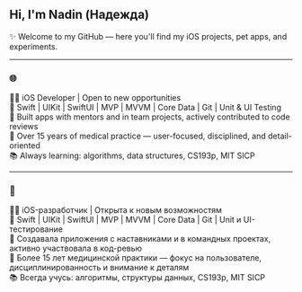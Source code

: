## Hi, I'm Nadin (Надежда) 
✨ Welcome to my GitHub — here you'll find my iOS projects, pet apps, and experiments.

---

### 🌐
👩‍💻 iOS Developer | Open to new opportunities  
📱 Swift | UIKit | SwiftUI | MVP | MVVM | Core Data | Git | Unit & UI Testing  
🎯 Built apps with mentors and in team projects, actively contributed to code reviews  
🧠 Over 15 years of medical practice — user-focused, disciplined, and detail-oriented  
📚 Always learning: algorithms, data structures, CS193p, MIT SICP  

---

### 💬
👩‍💻 iOS-разработчик | Открыта к новым возможностям  
📱 Swift | UIKit | SwiftUI | MVP | MVVM | Core Data | Git | Unit и UI-тестирование  
🎯 Создавала приложения с наставниками и в командных проектах, активно участвовала в код-ревью  
🧠 Более 15 лет медицинской практики — фокус на пользователе, дисциплинированность и внимание к деталям  
📚 Всегда учусь: алгоритмы, структуры данных, CS193p, MIT SICP  
